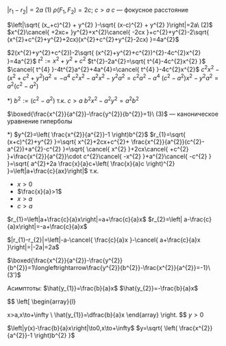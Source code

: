 $|r_{1}-r_{2}|=2a\ (1)$
$\rho(F_{1},F_{2})=2c;\ c>a$
$c$ — фокусное расстояние

$\left|\sqrt{ (x_+c)^{2} + y^{2} }-\sqrt{ (x-c)^{2} + y^{2} }\right|=2a\ (2)$
$x^{2}\cancel{ +2xc+ }y^{2}+x^{2}\cancel{ -2cx }+c^{2}+y^{2}-2\sqrt{ (x^{2}+c^{2}+y^{2}+2cx)(x^{2}+c^{2}+y^{2}-2cx) }=4a^{2}$

$2(x^{2}+y^{2}+c^{2})-2\sqrt{ (x^{2}+y^{2}+c^{2})^{2}-4c^{2}x^{2} }=4a^{2}$
$t^{2}:=x^{2}+y^{2}+c^{2}$
$t^{2}-2a^{2}=\sqrt{ t^{4}-4c^{2}x^{2} }$
$\cancel{ t^{4} }-4t^{2}a^{2}+4a^{4}=\cancel{ t^{4} }-4c^{2}x^{2}$
$c^{2}x^{2}-(x^{2}+c^{2}+y^{2})a^{2}=-a^{4}$
$c^{2}x^{2}-a^{2}x^{2}-y^{2}a^{2}=c^{2}a^{2}-a^{4}$
$(c^{2}-a^{2})x^{2}-y^{2}a^{2}=a^{2}(c^{2}-a^{2})$

\*) $b^{2}:=(c^{2}-a^{2})$ т.к. $c>a$
$b^{2}x^{2}-a^{2}y^{2}=a^{2}b^{2}$

$\boxed{\frac{x^{2}}{a^{2}}-\frac{y^{2}}{b^{2}}=1}\ (3)$ — каноническое уравнение гиперболы

\*) $y^{2}=\left( \frac{x^{2}}{a^{2}}-1 \right)b^{2}$
$r_{1}=\sqrt{ (x+c)^{2}+y^{2} }=\sqrt{ x^{2}+2cx+c^{2}+ \frac{x^{2}}{a^{2}}(c^{2}-a^{2})+a^{2}-c^{2} }=\sqrt{ \cancel{ x^{2} }+2cx\cancel{ +c^{2} }+\frac{x^{2}}{a^{2}}\cdot c^{2}\cancel{ -x^{2} }+a^{2}\cancel{ -c^{2} } }=\sqrt{ a^{2}+2a \frac{x}{a}c+\left( \frac{x}{a}c \right)^{2} }=\left|a+\frac{c}{ax}\right|$
т.к. 
- $x>0$
- $\frac{x}{a}>1$
- $x>a$
- $c>a$

$r_{1}=\left|a+\frac{c}{a}x\right|=a+\frac{c}{a}x$
$r_{2}=\left| a-\frac{c}{a}x\right|=-a+\frac{c}{a}x$

$|r_{1}-r_{2}|=\left|-a-\cancel{ \frac{c}{a}x }-\cancel{ a+\frac{c}{a}x }\right|=|-2a|=2a$

$\boxed{\frac{x^{2}}{a^{2}}-\frac{y^{2}}{b^{2}}=1\longleftrightarrow\frac{y^{2}}{b^{2}}-\frac{x^{2}}{a^{2}}=-1}\ (3')$

Асимптоты:
$\hat{y_{1}}=\frac{b}{a}x$
$\hat{y_{2}}=-\frac{b}{a}x$

$$
\left[
\begin{array}{l}

x>a,x\to+\infty \\
\hat{y_{1}}=\dfrac{b}{a}x
\end{array}
\right.
$$
$y>0$

$\left|y(x)-\frac{b}{a}x\right|\to0,x\to+\infty$
$y=\sqrt{ \left( \frac{x^{2}}{a^{2}}-1 \right)b^{2} }$


